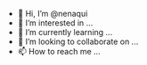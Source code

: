 - 👋 Hi, I’m @nenaqui
- 👀 I’m interested in ...
- 🌱 I’m currently learning ...
- 💞️ I’m looking to collaborate on ...
- 📫 How to reach me ...

<!---
nenaqui/nenaqui is a ✨ special ✨ repository because its `README.md` (this file) appears on your GitHub profile.
You can click the Preview link to take a look at your changes.
--->
